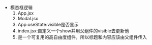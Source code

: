 - 模态框逻辑
    1. App.jsx
    2. Modal.jsx
    3. App:useState:visible是否显示
    4. index.jsx:自定义一个show并用父组件的visible去更新他
    5. 是一个可复用的高自由度组件，所以标题和内容应该由父组件传入